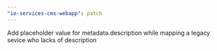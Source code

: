 ```yaml
---
"io-services-cms-webapp": patch
---
```


Add placeholder value for metadata.description while mapping a legacy sevice who lacks of description

